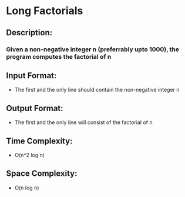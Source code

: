 # Long Factorials
## Description:
### Given a non-negative integer n (preferrably upto 1000), the program computes the factorial of n
## Input Format:
* The first and the only line should contain the non-negative integer n 
## Output Format:
* The first and the only line will consist of the factorial of n
## Time Complexity:
* O(n^2 log n)
## Space Complexity:
* O(n log n)